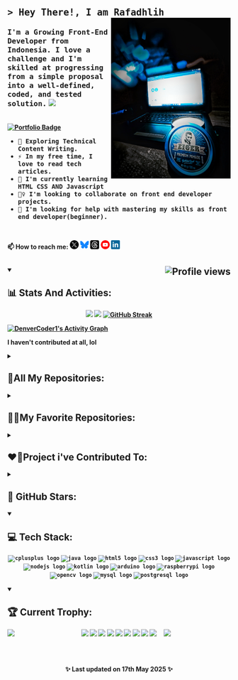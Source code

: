 <!--
**msalmanrafadhlih/msalmanrafadhlih** is a ✨ _special_ ✨ repository because its README.md (this file) appears on your GitHub profile.

Here are some ideas to get you started:

- 🔭 I’m currently working on ...,
- 🌱 I’m currently learning ...,
- 👯 I’m looking to collaborate on ...,
- 🤔 I’m looking for help with ...,
- 💬 Ask me about ...,
- 📫 How to reach me: ...,
- 😄 Pronouns: ...,
- ⚡ Fun fact: ...,

const Tquilla = {
  FavouriteLanguage: "JavaScript/TypeScript",
  OpenedIssues: {{ ISSUES }},
  OpenedPullRequests: {{ PULL_REQUESTS }},
  TotalCommits: {{ COMMITS }},
  Stars: 60,
  Repositories: {
    Created: {{ REPOSITORIES }},
    Contributed: {{ REPOSITORIES_CONTRIBUTED_TO }}
  },
};
-->


<!-- <div id="header" align="center">
  <img src="https://media.giphy.com/media/M9gbBd9nbDrOTu1Mqx/giphy.gif" width="200"/>
</div> -->
## <samp>> Hey There!, I am <b>Rafadhlih<b> </samp> <img align="right" src="/assets/Ap.jpg" width="270" />
<!--https://media.giphy.com/media/M9gbBd9nbDrOTu1Mqx/giphy.gif-->
<h3 style="font-family: comic-sans-ms"><samp>
I'm a Growing Front-End Developer from Indonesia. I love a challenge and I'm skilled at progressing from a simple proposal into a well-defined, coded, and tested solution.</samp> <img src="https://media.giphy.com/media/WUlplcMpOCEmTGBtBW/giphy.gif" width="30"></h3><br>
<a href="" align="left"> <img src="https://img.shields.io/badge/my_portfolio-000?style=for-the-badge&logo=ko-fi&logoColor=white" alt="Portfolio Badge"/></a>
<ul>
 <li><samp>🌱 Exploring Technical Content Writing.</samp></li>
 <li><samp>⚡ In my free time, I love to read tech articles.</samp></li>
 <li><samp>🧠 I'm currently learning HTML CSS AND Javascript</samp></li>
 <li><samp>👯‍♀️ I'm looking to collaborate on front end developer projects.</samp></li>
 <li><samp>🤔 I'm looking for help with mastering my skills as front end developer(beginner).</samp></li>
</ul>
<br>
<!-- <h3 align="">
        <samp>&gt; Hey There!, I am
                <b>Tquilla</b>
        </samp>
</h3> -->

  <p align ="left"> 📫 How to reach me:
  <code><a href="https://x.com/Rafadhlih" target="_blank"><img height="20" alt="twitter" src="/assets/x.png"></a></code> 
  <code><a href="https://bsky.app/profile/msalmanrafadhlih.bsky.social" target="_blank"><img height="20" alt="bluesky" src="/assets/bluesky2.png"></a></code>
  <code><a href="https://www.threads.net/@msalmanrafadhlih" target="_blank"><img height="20" alt="threads" src="/assets/threads.png"></a></code>
  <code><a href="https://github.com/msalmanrafadhlih" target="_blank"><img height="20" alt="Youtube" src="/assets/youtube.png"></a></code>
  <code><a href="https://www.linkedin.com/in/moch-salman-al-fadhlih-298aa0208" target="_blank"><img height="20" alt="linkedin.com" src="/assets/linkedin1.png"></a></code><br>
  </p>
 
  <!--https://www.youtube.com/@Babebibobu1?sub_confirmation=1-->

<!-- Experiences -->

<!--<code><a href="https://www.linkedin.com/in/moch-salman-al-fadhlih-298aa0208" target="_blank"><img height="20" alt="twitter" src="/assets/linkedin-white.png"></a></code>
<br> -->

  <!--<h1 align="center">About Me:<img src="https://media.giphy.com/media/hvRJCLFzcasrR4ia7z/giphy.gif" width="30px"/></h1>-->
  
## <p><a href=""><img src="https://komarev.com/ghpvc/?username=msalmanrafadhlih&style=flat-square&color=blue&style=for-the-badge&abbreviated=true" alt="Profile views" align="right"/></a> </p>


<details open> 
  <summary><h2 align="left">📊 Stats And Activities:</h2></summary>
  
  <p align="center">
  <a href="https://github.com/anuraghazra/github-readme-stats"><img height="170" src="https://github-readme-stats.vercel.app/api?username=msalmanrafadhlih&count_private=true&include_all_commits=true&show_icons=true&theme=dracula&rank_icon=github" /></a>
  <a href="https://github.com/anuraghazra/github-readme-stats"><img height="170" src="https://github-readme-stats.vercel.app/api/top-langs/?username=msalmanrafadhlih&layout=compact&theme=dracula"/></a>
  <a href="https://github.com/denvercoder1/github-readme-streak-stats"><img src="https://streak-stats.demolab.com?user=msalmanrafadhlih&theme=dracula&card_height=170" alt="GitHub Streak" /></a>
  </p>

  
  <a href="https://github.com/ashutosh00710/github-readme-activity-graph"><img alt="DenverCoder1's Activity Graph" src="https://github-readme-activity-graph.vercel.app/graph/?username=msalmanrafadhlih&bg_color=1F222E&color=F8D866&line=F85D7F&point=FFFFFF&hide_border=true" /></a>
  
  <p>I haven't contributed at all, lol </p>
</details>


<details> 

  <summary><h2 align="left">📕All My Repositories:</h2></summary>

  <!-- Small repo cards https://github.com/DenverCoder1/github-readme-stats (fork of anuraghazra/github-readme-stats) -->
  <p align="center">
    <a href="https://github.com/msalmanrafadhlih/fighting-game"><img width="278" src="https://denvercoder1-github-readme-stats.vercel.app/api/pin/?username=msalmanrafadhlih&repo=fighting-game&theme=react&bg_color=1F222E&title_color=F85D7F&hide_border=true&icon_color=F8D866&show_icons=false&show_description=false" alt="flask"></a>
    <a href="https://github.com/msalmanrafadhlih/peminjaman-buku-digital"><img width="278" src="https://denvercoder1-github-readme-stats.vercel.app/api/pin/?username=msalmanrafadhlih&repo=peminjaman-buku-digital&theme=react&bg_color=1F222E&title_color=F85D7F&hide_border=true&icon_color=F8D866&show_icons=false&show_description=false" alt="flask"></a>
    <a href="https://github.com/msalmanrafadhlih/ensiklopedia-github.io"><img width="278" src="https://denvercoder1-github-readme-stats.vercel.app/api/pin/?username=msalmanrafadhlih&repo=ensiklopedia-github.io&theme=react&bg_color=1F222E&title_color=F85D7F&hide_border=true&icon_color=F8D866&show_icons=false&show_description=false" alt="flask"></a>
    <a href="https://github.com/msalmanrafadhlih/nutrition-label"><img width="278" src="https://denvercoder1-github-readme-stats.vercel.app/api/pin/?username=msalmanrafadhlih&repo=nutrition-label&theme=react&bg_color=1F222E&title_color=F85D7F&hide_border=true&icon_color=F8D866&show_icons=false&show_description=false" alt="flask"></a>
    <a href="https://github.com/msalmanrafadhlih/tell-me-about-you"><img width="278" src="https://denvercoder1-github-readme-stats.vercel.app/api/pin/?username=msalmanrafadhlih&repo=tell-me-about-you&theme=react&bg_color=1F222E&title_color=F85D7F&hide_border=true&icon_color=F8D866&show_icons=false&show_description=false" alt="flask"></a>
    <a href="https://github.com/msalmanrafadhlih/html-css-quiz"><img width="278" src="https://denvercoder1-github-readme-stats.vercel.app/api/pin/?username=msalmanrafadhlih&repo=html-css-quiz&theme=react&bg_color=1F222E&title_color=F85D7F&hide_border=true&icon_color=F8D866&show_icons=false&show_description=false" alt="flask"></a>
    <a href="https://github.com/msalmanrafadhlih/CSS-Color-Markers"><img width="278" src="https://denvercoder1-github-readme-stats.vercel.app/api/pin/?username=msalmanrafadhlih&repo=CSS-Color-Markers&theme=react&bg_color=1F222E&title_color=F85D7F&hide_border=true&icon_color=F8D866&show_icons=false&show_description=false" alt="flask"></a>
    <a href="https://github.com/msalmanrafadhlih/tribute-page"><img width="278" src="https://denvercoder1-github-readme-stats.vercel.app/api/pin/?username=msalmanrafadhlih&repo=tribute-page&theme=react&bg_color=1F222E&title_color=F85D7F&hide_border=true&icon_color=F8D866&show_icons=false&show_description=false" alt="flask"></a>
    <a href="https://github.com/msalmanrafadhlih/CSS-table-balance-sheet"><img width="278" src="https://denvercoder1-github-readme-stats.vercel.app/api/pin/?username=msalmanrafadhlih&repo=CSS-table-balance-sheet&theme=react&bg_color=1F222E&title_color=F85D7F&hide_border=true&icon_color=F8D866&show_icons=false&show_description=false" alt="flask"></a>
    <a href="https://github.com/msalmanrafadhlih/piano"><img width="278" src="https://denvercoder1-github-readme-stats.vercel.app/api/pin/?username=msalmanrafadhlih&repo=piano&theme=react&bg_color=1F222E&title_color=F85D7F&hide_border=true&icon_color=F8D866&show_icons=false&show_description=false" alt="flask"></a>
    <a href="https://github.com/msalmanrafadhlih/css-cat-painting"><img width="278" src="https://denvercoder1-github-readme-stats.vercel.app/api/pin/?username=msalmanrafadhlih&repo=css-cat-painting&theme=react&bg_color=1F222E&title_color=F85D7F&hide_border=true&icon_color=F8D866&show_icons=false&show_description=false" alt="flask"></a>
    <a href="https://github.com/msalmanrafadhlih/WebStore"><img width="278" src="https://denvercoder1-github-readme-stats.vercel.app/api/pin/?username=msalmanrafadhlih&repo=WebStore&theme=react&bg_color=1F222E&title_color=F85D7F&hide_border=true&icon_color=F8D866&show_icons=false&show_description=false" alt="flask"></a>

  </p>

  <p align="center">
    <a href="https://github.com/msalmanrafadhlih?tab=repositories">
      <img src="https://readme-typing-svg.demolab.com/?lines=-->%20Click%20Here%20for%20All%20My%20Repositories%20<--&font=Fira%20Code&center=true&width=500&height=45&color=f75c7e&vCenter=true&pause=1000&size=22" /></a>
  </p>
</details>

<details> 

  <summary><h2 align="left">👨‍💻My Favorite Repositories:</h2></summary>

  <p align="center">
  <a href="https://github.com/EbookFoundation/free-programming-books">
  <img height="130" align="center" src="https://github-readme-stats.vercel.app/api/pin/?username=EbookFoundation&repo=free-programming-books&theme=dracula&description_lines_count=3" />
  </a>
  <a href="https://github.com/freeCodeCamp/freeCodeCamp">
  <img height="130" align="center" src="https://github-readme-stats.vercel.app/api/pin/?username=freeCodeCamp&repo=freeCodeCamp&show_owner=true&theme=dracula&description_lines_count=3" /></a>
  </p>
</details>


<details> 
  <summary><h2 align="left">❤️‍🔥Project i've Contributed To: </h2></summary>
  <p align="center">
    <a href="https://github.com/TQ-Chatting-Ai/DiscordBot">
  <img height="130" align="center" src="https://github-readme-stats.vercel.app/api/pin/?username=msalmanrafadhlih&repo=DiscordBot&theme=dracula&description_lines_count=3" /></a>
  </p>
</details>

<!-- add -->

<details> 
  <summary><h2 align="left">🌠 GitHub Stars: </h2></summary>
  <p align="center">
  <a href="https://github.com/mihonapp/mihon">
  <img width="278" align="center" src="https://github-readme-stats.vercel.app/api/pin/?username=mihonapp&repo=mihon&show_owner=true&theme=dracula&description_lines_count=3" /></a>
  <a href="https://github.com/mifi/lossless-cut">
  <img width="278" align="center" src="https://github-readme-stats.vercel.app/api/pin/?username=mifi&repo=lossless-cut&show_owner=true&theme=dracula&description_lines_count=3" /></a>
  <a href="https://github.com/ReVanced/revanced-manager">
  <img width="278" align="center" src="https://github-readme-stats.vercel.app/api/pin/?username=ReVanced&repo=revanced-manager&show_owner=true&theme=dracula&description_lines_count=3" /></a>
  <a href="https://github.com/EvanLi/Github-Ranking">
  <img width="278" align="center" src="https://github-readme-stats.vercel.app/api/pin/?username=EvanLi&repo=Github-Ranking&show_owner=true&theme=dracula&description_lines_count=3" /></a>
  <a href="https://github.com/drknzz/GitHub-Achievements">
  <img width="278" align="center" src="https://github-readme-stats.vercel.app/api/pin/?username=drknzz&repo=GitHub-Achievements&show_owner=true&theme=dracula&description_lines_count=3" /></a>
  </p>
</details>

<!-- Control "p" -->

<details open> 
  <summary><h2 align="left">💻 Tech Stack:</h2></summary>
  <p align="center">
  <code><img src="https://cdn.jsdelivr.net/gh/devicons/devicon/icons/cplusplus/cplusplus-original.svg" height="50" alt="cplusplus logo"/></code>
  <code><img src="https://cdn.jsdelivr.net/gh/devicons/devicon/icons/java/java-original.svg" height="50" alt="java logo"  /></code>
  <code><img src="https://cdn.jsdelivr.net/gh/devicons/devicon/icons/html5/html5-original.svg" height="50" alt="html5 logo"  /></code>
  <code><img src="https://cdn.jsdelivr.net/gh/devicons/devicon/icons/css3/css3-original.svg" height="50" alt="css3 logo"  /></code>
  <code><img src="https://cdn.jsdelivr.net/gh/devicons/devicon/icons/javascript/javascript-original.svg" height="50" alt="javascript logo"  /></code>
  <code><img src="https://cdn.jsdelivr.net/gh/devicons/devicon/icons/nodejs/nodejs-original.svg" height="50" alt="nodejs logo"  /></code>
  <code><img src="https://cdn.jsdelivr.net/gh/devicons/devicon/icons/kotlin/kotlin-original.svg" height="50" alt="kotlin logo"  /></code>
  <code><img src="https://cdn.jsdelivr.net/gh/devicons/devicon/icons/arduino/arduino-original.svg" height="50" alt="arduino logo"  /></code>
  <code><img src="https://cdn.jsdelivr.net/gh/devicons/devicon/icons/raspberrypi/raspberrypi-original.svg" height="50" alt="raspberrypi logo"  /></code>
  <code><img src="https://cdn.jsdelivr.net/gh/devicons/devicon/icons/opencv/opencv-original.svg" height="50" alt="opencv logo"  /></code>
  <code><img src="https://cdn.jsdelivr.net/gh/devicons/devicon/icons/mysql/mysql-original.svg" height="50" alt="mysql logo"  /></code>
  <code><img src="https://cdn.jsdelivr.net/gh/devicons/devicon/icons/postgresql/postgresql-original.svg" height="50" alt="postgresql logo"  /></code>
  </p>
</details>

<details open> 
  <summary><h2 align="left">🏆 Current Trophy: </h2></summary>
      <img align="left" src="https://user-images.githubusercontent.com/65187002/144930161-2f783401-8d27-4fdf-a2f7-cc0ba32f1f1f.gif" width="30%" style="display:inline;"><img align="right" src="https://user-images.githubusercontent.com/65187002/144930161-2f783401-8d27-4fdf-a2f7-cc0ba32f1f1f.gif" width="30%" style="display:inline;">
<!--   GitHub Trophy https://github.com/ryo-ma/github-profile-trophy?tab=readme-ov-file#apply-theme -->
  <p align="center">
    <a href="https://github.com/ryo-ma/github-profile-trophy"><img width="80" src="https://github-profile-trophy.vercel.app/?username=msalmanrafadhlih&rank=-B,-C,-?&column=1&margin-w=1&no-frame=true&margin-h=15&no-bg=true&theme=dracula&title=Commits"/></a>
    <a href=""><img width="80" src="https://github-profile-trophy.vercel.app/?username=msalmanrafadhlih&rank=-B,-C,-?&column=1&margin-w=1&no-frame=true&margin-h=15&no-bg=true&theme=dracula&title=PullRequest"/></a>
    <a href=""><img width="80" src="https://github-profile-trophy.vercel.app/?username=msalmanrafadhlih&rank=-B,-C,-?&column=1&title=Reviews&margin-w=1&no-frame=true&margin-h=15&no-bg=true&theme=dracula"/></a>
    <a href=""><img width="80" src="https://github-profile-trophy.vercel.app/?username=msalmanrafadhlih&rank=-B,-C,-?&column=1&margin-w=1&no-frame=true&margin-h=15&no-bg=true&theme=dracula&title=Stars"/></a>
    <a href=""><img width="80" src="https://github-profile-trophy.vercel.app/?username=msalmanrafadhlih&rank=-B,-C,-?&column=1&margin-w=1&no-frame=true&margin-h=15&no-bg=true&theme=dracula&title=Repositories"/></a>
    <a href=""><img width="80" src="https://github-profile-trophy.vercel.app/?username=msalmanrafadhlih&rank=-B,-C,-?&column=1&margin-w=1&no-frame=true&margin-h=15&no-bg=true&theme=dracula&title=Followers"/></a>
    <a href=""><img width="80" src="https://github-profile-trophy.vercel.app/?username=msalmanrafadhlih&rank=-B,-C,-?&column=1&margin-w=1&no-frame=true&margin-h=15&no-bg=true&theme=dracula&title=Experiences"/></a>
    <a href=""><img width="80" src="https://github-profile-trophy.vercel.app/?username=msalmanrafadhlih&rank=-B,-C,-?&column=1&margin-w=1&no-frame=true&margin-h=15&no-bg=true&theme=dracula&title=Issues"/></a>
    <a href=""><img width="335" src="https://github-profile-trophy.vercel.app/?username=msalmanrafadhlih&title=-Commits,-Repositories,-Reviews,-Stars,-Folowers,-Experiences,-Issues,-PullRequest&column=4&margin-w=1&no-frame=true&margin-h=15&no-bg=true&theme=dracula&"/></a>
  </p>
</details><br><br>
<!-- Last updated on Sat May 17 2025 04:22:51 GMT+0000 (Coordinated Universal Time) ;-;-->

<p align="center">✨ Last updated on 17th May 2025 ✨</p><br>